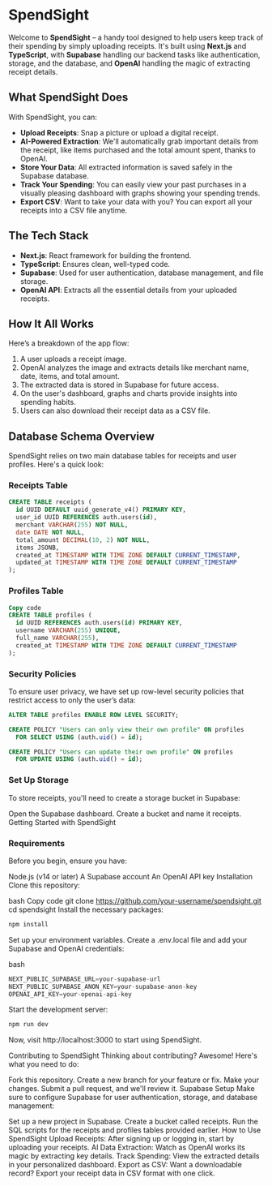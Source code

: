 # SpendSight

Welcome to **SpendSight** – a handy tool designed to help users keep track of their spending by simply uploading receipts. It's built using **Next.js** and **TypeScript**, with **Supabase** handling our backend tasks like authentication, storage, and the database, and **OpenAI** handling the magic of extracting receipt details.

## What SpendSight Does

With SpendSight, you can:

- **Upload Receipts**: Snap a picture or upload a digital receipt.
- **AI-Powered Extraction**: We'll automatically grab important details from the receipt, like items purchased and the total amount spent, thanks to OpenAI.
- **Store Your Data**: All extracted information is saved safely in the Supabase database.
- **Track Your Spending**: You can easily view your past purchases in a visually pleasing dashboard with graphs showing your spending trends.
- **Export CSV**: Want to take your data with you? You can export all your receipts into a CSV file anytime.

## The Tech Stack

- **Next.js**: React framework for building the frontend.
- **TypeScript**: Ensures clean, well-typed code.
- **Supabase**: Used for user authentication, database management, and file storage.
- **OpenAI API**: Extracts all the essential details from your uploaded receipts.

## How It All Works

Here’s a breakdown of the app flow:

1. A user uploads a receipt image.
2. OpenAI analyzes the image and extracts details like merchant name, date, items, and total amount.
3. The extracted data is stored in Supabase for future access.
4. On the user's dashboard, graphs and charts provide insights into spending habits.
5. Users can also download their receipt data as a CSV file.

## Database Schema Overview

SpendSight relies on two main database tables for receipts and user profiles. Here's a quick look:

### Receipts Table
```sql
CREATE TABLE receipts (
  id UUID DEFAULT uuid_generate_v4() PRIMARY KEY,
  user_id UUID REFERENCES auth.users(id),
  merchant VARCHAR(255) NOT NULL,
  date DATE NOT NULL,
  total_amount DECIMAL(10, 2) NOT NULL,
  items JSONB,
  created_at TIMESTAMP WITH TIME ZONE DEFAULT CURRENT_TIMESTAMP,
  updated_at TIMESTAMP WITH TIME ZONE DEFAULT CURRENT_TIMESTAMP
);
```
### Profiles Table
```sql
Copy code
CREATE TABLE profiles (
  id UUID REFERENCES auth.users(id) PRIMARY KEY,
  username VARCHAR(255) UNIQUE,
  full_name VARCHAR(255),
  created_at TIMESTAMP WITH TIME ZONE DEFAULT CURRENT_TIMESTAMP
);
```
### Security Policies
To ensure user privacy, we have set up row-level security policies that restrict access to only the user’s data:

```sql
ALTER TABLE profiles ENABLE ROW LEVEL SECURITY;

CREATE POLICY "Users can only view their own profile" ON profiles
  FOR SELECT USING (auth.uid() = id);

CREATE POLICY "Users can update their own profile" ON profiles
  FOR UPDATE USING (auth.uid() = id);
```
  
### Set Up Storage
To store receipts, you'll need to create a storage bucket in Supabase:

Open the Supabase dashboard.
Create a bucket and name it receipts.
Getting Started with SpendSight
### Requirements
Before you begin, ensure you have:

Node.js (v14 or later)
A Supabase account
An OpenAI API key
Installation
Clone this repository:

bash
Copy code
git clone https://github.com/your-username/spendsight.git
cd spendsight
Install the necessary packages:

```bash
npm install
```
Set up your environment variables. Create a .env.local file and add your Supabase and OpenAI credentials:

bash
```javascript
NEXT_PUBLIC_SUPABASE_URL=your-supabase-url
NEXT_PUBLIC_SUPABASE_ANON_KEY=your-supabase-anon-key
OPENAI_API_KEY=your-openai-api-key
```
Start the development server:
```bash
npm run dev
```
Now, visit http://localhost:3000 to start using SpendSight.

Contributing to SpendSight
Thinking about contributing? Awesome! Here's what you need to do:

Fork this repository.
Create a new branch for your feature or fix.
Make your changes.
Submit a pull request, and we'll review it.
Supabase Setup
Make sure to configure Supabase for user authentication, storage, and database management:

Set up a new project in Supabase.
Create a bucket called receipts.
Run the SQL scripts for the receipts and profiles tables provided earlier.
How to Use SpendSight
Upload Receipts: After signing up or logging in, start by uploading your receipts.
AI Data Extraction: Watch as OpenAI works its magic by extracting key details.
Track Spending: View the extracted details in your personalized dashboard.
Export as CSV: Want a downloadable record? Export your receipt data in CSV format with one click.
